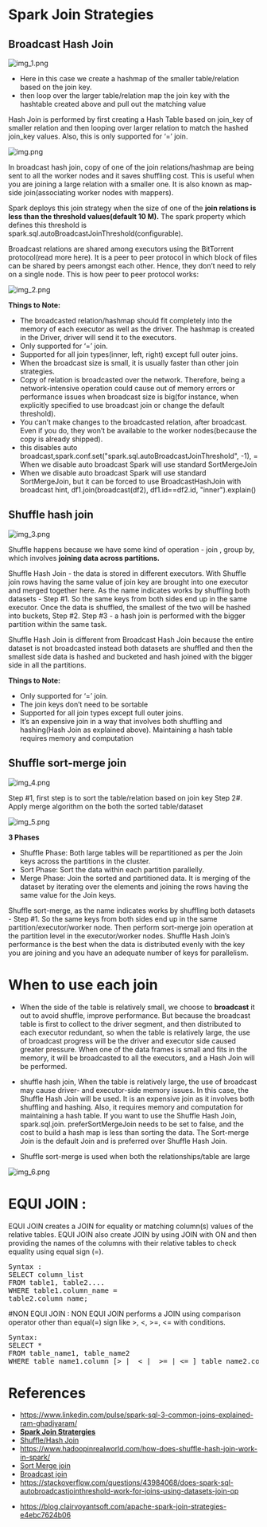 # Spark Join Strategies 

## Broadcast Hash Join
![img_1.png](img_1.png)
- Here in this case we create a hashmap of the smaller table/relation based on the join key.
- then loop over the larger table/relation map the join key with the hashtable created above and pull out the matching value 

Hash Join is performed by first creating a Hash Table based on join_key of smaller relation and then looping over larger 
relation to match the hashed join_key values. Also, this is only supported for ‘=’ join.

![img.png](img.png)

In broadcast hash join, copy of one of the join relations/hashmap are being sent to all the worker nodes and it saves
shuffling cost. This is useful when you are joining a large relation with a smaller one. It is also known as map-side 
join(associating worker nodes with mappers).

Spark deploys this join strategy when the size of one of the **join relations is less than the threshold values(default 10 M).**
The spark property which defines this threshold is spark.sql.autoBroadcastJoinThreshold(configurable).

Broadcast relations are shared among executors using the BitTorrent protocol(read more here). It is a peer 
to peer protocol in which block of files can be shared by peers amongst each other. Hence, they don’t need to 
rely on a single node. This is how peer to peer protocol works:

![img_2.png](img_2.png)


**Things to Note:**

- The broadcasted relation/hashmap should fit completely into the memory of each executor 
   as well as the driver. The hashmap is created in the Driver, driver will send it to the executors.
- Only supported for ‘=’ join.
- Supported for all join types(inner, left, right) except full outer joins.
- When the broadcast size is small, it is usually faster than other join strategies.
- Copy of relation is broadcasted over the network. Therefore, being a network-intensive operation
  could cause out of memory errors or performance issues when broadcast size is big(for instance,
  when explicitly specified to use broadcast join or change the default threshold).
- You can’t make changes to the broadcasted relation, after broadcast. Even if you do, they won’t be available to 
  the worker nodes(because the copy is already shipped).
- this disables auto broadcast,spark.conf.set("spark.sql.autoBroadcastJoinThreshold", -1),
= When we disable auto broadcast Spark will use standard SortMergeJoin
- When we disable auto broadcast Spark will use standard SortMergeJoin, but it can be forced to use BroadcastHashJoin 
  with broadcast hint, df1.join(broadcast(df2), df1.id==df2.id, "inner").explain()

## Shuffle hash join
![img_3.png](img_3.png)

Shuffle happens because we have some kind of operation - join , group by, which involves **joining data across partitions.** 

Shuffle Hash Join - the data is stored in different executors. With Shuffle join rows having the same value of join key are brought
into one executor and merged together here. As the name indicates works by shuffling both datasets - Step #1. So the same keys from 
both sides end up in the same executor. Once the data is shuffled, the smallest of the two will be hashed into buckets, Step #2.
Step #3 - a hash join is performed with the bigger partition within the same task.

Shuffle Hash Join is different from Broadcast Hash Join because the entire dataset is not broadcasted instead both 
datasets are shuffled and then the smallest side data is hashed and bucketed and hash joined with the bigger 
side in all the partitions.



**Things to Note:**
- Only supported for ‘=’ join.
- The join keys don’t need to be sortable
- Supported for all join types except full outer joins.
- It’s an expensive join in a way that involves both shuffling and hashing(Hash Join as explained above). Maintaining a hash table 
  requires memory and computation
  
## Shuffle sort-merge join

![img_4.png](img_4.png)

Step #1, first step is to sort the table/relation based on join key
Step 2#. Apply merge algorithm on the both the sorted table/dataset

![img_5.png](img_5.png)

**3 Phases**
- Shuffle Phase: Both large tables will be repartitioned as per the Join keys across the partitions in the cluster.
- Sort Phase: Sort the data within each partition parallelly.
- Merge Phase: Join the sorted and partitioned data. It is merging of the dataset by iterating over the elements
  and joining the rows having the same value for the Join keys.

Shuffle sort-merge, as the name indicates works by shuffling both datasets - Step #1. So the same keys from both sides end up in 
the same partition/executor/worker node. Then perform sort-merge join operation at the partition level in the executor/worker nodes.
Shuffle Hash Join’s performance is the best when the data is distributed evenly with the key you are joining and you 
have an adequate number of keys for parallelism.

# When to use each join
- When the side of the table is relatively small, we choose to **broadcast** it out to avoid shuffle, improve performance. 
  But because the broadcast table is first to collect to the driver segment, and then distributed to each executor redundant, 
  so when the table is relatively large, the use of broadcast progress will be the driver and executor side caused greater pressure.
  When one of the data frames is small and fits in the memory, it will be broadcasted to all the executors, and a Hash Join 
  will be performed.

- shuffle hash join, When the table is relatively large, the use of broadcast may cause driver- and executor-side memory issues. 
  In this case, the Shuffle Hash Join will be used. It is an expensive join as it involves both shuffling and hashing. Also,
  it requires memory and computation for maintaining a hash table. If you want to use the Shuffle Hash Join, spark.sql.join.
  preferSortMergeJoin needs to be set to false, and the cost to build a hash map is less than sorting the data. The Sort-merge
  Join is the default Join and is preferred over Shuffle Hash Join.

- Shuffle sort-merge is used when both the relationships/table are large


![img_6.png](img_6.png)




# EQUI JOIN :
EQUI JOIN creates a JOIN for equality or matching column(s) values of the relative tables. EQUI JOIN also create JOIN by using JOIN with ON and
then providing the names of the columns with their relative tables to check equality using equal sign (=).
<pre>
Syntax :
SELECT column_list  
FROM table1, table2....
WHERE table1.column_name =
table2.column_name;  
</pre>

#NON EQUI JOIN :
NON EQUI JOIN performs a JOIN using comparison operator other than equal(=) sign like >, <, >=, <= with conditions.
<pre>
Syntax:
SELECT *  
FROM table_name1, table_name2  
WHERE table_name1.column [> |  < |  >= | <= ] table_name2.column;
</pre>

# References
- https://www.linkedin.com/pulse/spark-sql-3-common-joins-explained-ram-ghadiyaram/ 
- **[Spark Join Stratergies](https://towardsdatascience.com/strategies-of-spark-join-c0e7b4572bcf)** 
- [Shuffle/Hash Join](https://www.waitingforcode.com/apache-spark-sql/shuffle-join-spark-sql/read) 
- https://www.hadoopinrealworld.com/how-does-shuffle-hash-join-work-in-spark/
- [Sort Merge join](https://www.waitingforcode.com/apache-spark-sql/sort-merge-join-spark-sql/read)
- [Broadcast join](https://www.waitingforcode.com/apache-spark-sql/broadcast-join-spark-sql/read)
- https://stackoverflow.com/questions/43984068/does-spark-sql-autobroadcastjointhreshold-work-for-joins-using-datasets-join-op
<!-- <a href="https://www.waitingforcode.com/apache-spark-sql/broadcast-join-spark-sql/read" target="_blank" >Broadcast join</a> -->
- https://blog.clairvoyantsoft.com/apache-spark-join-strategies-e4ebc7624b06